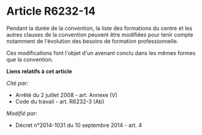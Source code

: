 # Article R6232-14

Pendant la durée de la convention, la liste des formations du centre et les autres clauses de la convention peuvent être
modifiées pour tenir compte notamment de l'évolution des besoins de formation professionnelle.

Ces modifications font l'objet d'un avenant conclu dans les mêmes formes que la convention.

**Liens relatifs à cet article**

_Cité par_:

  - Arrêté du 2 juillet 2008 - art. Annexe (V)
  - Code du travail - art. R6232-3 (Ab)

_Modifié par_:

  - Décret n°2014-1031 du 10 septembre 2014 - art. 4
